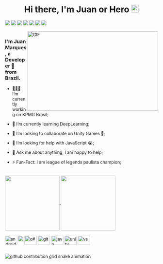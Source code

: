 <div align="center">
<h1>Hi there, I'm Juan or Hero <img src="https://media.giphy.com/media/hvRJCLFzcasrR4ia7z/giphy.gif" width="25px"></h1> 
</div>
<div> 
  </a>
  <a href="https://www.instagram.com/justtheher0/" target="_blank"><img src="https://img.shields.io/badge/-Instagram-%23E4405F?style=for-the-badge&logo=instagram&logoColor=white" target="_blank"></a>
 	<a href="https://www.twitch.tv/just_the_hero" target="_blank"><img src="https://img.shields.io/badge/Twitch-9146FF?style=for-the-badge&logo=twitch&logoColor=white" target="_blank"></a>
 <a href="https://discord.gg/YRC7Zjbc" target="_blank"><img src="https://img.shields.io/badge/Discord-7289DA?style=for-the-badge&logo=discord&logoColor=white" target="_blank"></a> 
  <a href = "mailto:juanmarquesjordao@hotmail.com"><img src="https://img.shields.io/badge/-Email-000?style=for-the-badge&logo=microsoft-outlook&logoColor=007BFF"></a>
  <a href="https://www.linkedin.com/in/juan-marques-jordão-737820219/" target="_blank"><img src="https://img.shields.io/badge/-LinkedIn-%230077B5?style=for-the-badge&logo=linkedin&logoColor=white" target="_blank"></a> 
  <a href="https://steamcommunity.com/profiles/76561199040235899/" target="_blank"><img src="https://img.shields.io/badge/Steam-000000?style=for-the-badge&logo=steam&logoColor=white" target="_blank"></a>
  <a href="https://www.op.gg/summoners/br/Duck%20Bonato-USP" target="_blank"><img src="https://img.shields.io/badge/Riot_Games-D32936?style=for-the-badge&logo=riot-games&logoColor=white"></a>
  
</div>

<br />
<img align="right" height="260px" width="430px" alt="GIF" src="https://media.giphy.com/media/v1.Y2lkPTc5MGI3NjExNnRiaWNxZGpuNWVta3F0OXd5dzZ3bXYycWM3dnhoM3duemgxb3ptdCZlcD12MV9pbnRlcm5hbF9naWZfYnlfaWQmY3Q9Zw/RGq3CMoO0DLr0ps4F3/giphy.gif" />
<p align="center">
  <h3> I'm Juan Marques, a Developer 🚀 from Brazil.</h3>
</p>

 - 👨🏽‍💻 I’m currently working on KPMG Brasil;
 
 - 🌱 I’m currently learning DeepLearning;
   
 - 👯 I’m looking to collaborate on Unity Games 🤝;

 - 🤔 I’m looking for help with JavaScript 😭;
 
 - 💬 Ask me about anything, I am happy to help;
 
 - ⚡️ Fun-Fact: I am league of legends paulista champion;

##
<div>
  <a href="https://github.com/anuraghazra/github-readme-stats">
  <img height=180 align="center" src="https://github-readme-stats.vercel.app/api?username=JustTheHero&theme=synthwave" />
</a>
<a href="https://github.com/JustTheHero/convoychat">
  <img height=180 align="center" src="https://github-readme-stats.vercel.app/api/top-langs?username=JustTheHero&layout=compact&langs_count=8&card_width=320&theme=synthwave" />
</a>

</div>

<div style="display: inline_block"><br>
  <img align="center" alt="android" height="30" width="40" src="https://cdn.jsdelivr.net/gh/devicons/devicon@latest/icons/android/android-original.svg">
  <img src="https://cdn.jsdelivr.net/gh/devicons/devicon@latest/icons/python/python-original-wordmark.svg" />
  <img align="center" alt="c#" height="30" width="40" src="https://cdn.jsdelivr.net/gh/devicons/devicon@latest/icons/csharp/csharp-original.svg">
  <img align="center" alt="git" height="30" width="40" src="https://cdn.jsdelivr.net/gh/devicons/devicon@latest/icons/git/git-original.svg">
  <img align="center" alt="java" height="30" width="40" src="https://cdn.jsdelivr.net/gh/devicons/devicon@latest/icons/java/java-original.svg">
  <img align="center" alt="unity" height="30" width="40" src="https://cdn.jsdelivr.net/gh/devicons/devicon@latest/icons/unity/unity-original.svg">
  <img align="center" alt="vs" height="30" width="40" src="https://cdn.jsdelivr.net/gh/devicons/devicon@latest/icons/visualstudio/visualstudio-original.svg">
  
</div>
  
  ##
 

<picture>
  <source media="(prefers-color-scheme: dark)" srcset="https://raw.githubusercontent.com/JustTheHero/JustTheHero/output/github-contribution-grid-snake-dark.svg">
  <source media="(prefers-color-scheme: light)" srcset="https://raw.githubusercontent.com/JustTheHero/JustTheHero/output/github-contribution-grid-snake.svg">
  <img alt="github contribution grid snake animation" src="https://raw.githubusercontent.com/JustTheHero/JustTheHero/output/github-contribution-grid-snake.svg">
</picture>


